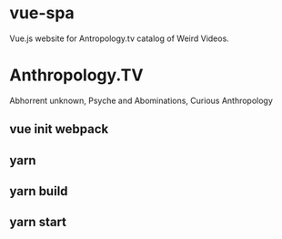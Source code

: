 # vue-spa
Vue.js website for Antropology.tv catalog of Weird Videos.

# Anthropology.TV
Abhorrent unknown, Psyche and Abominations, Curious Anthropology

## vue init webpack
## yarn
## yarn build
## yarn start
